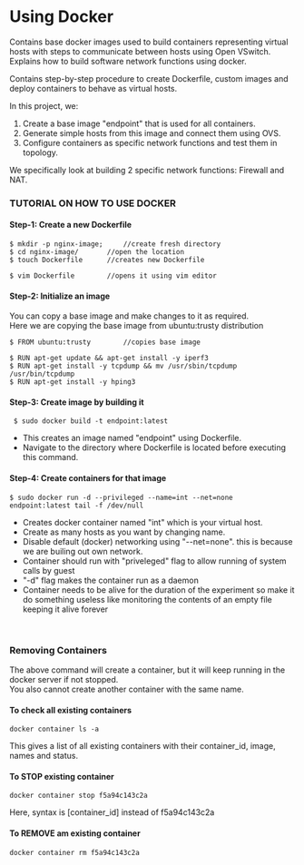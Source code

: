 # Using Docker
Contains base docker images used to build containers representing virtual hosts with steps to communicate between hosts using Open VSwitch. Explains how to build software network functions using docker. 

Contains step-by-step procedure to create Dockerfile, custom images and deploy containers to behave as virtual hosts.

In this project, we:
1. Create a base image "endpoint" that is used for all containers.
2. Generate simple hosts from this image and connect them using OVS.
3. Configure containers as specific network functions and test them in topology.

We specifically look at building 2 specific network functions: Firewall and NAT.

### TUTORIAL ON HOW TO USE DOCKER

#### Step-1: Create a new Dockerfile
	
	$ mkdir -p nginx-image;  	//create fresh directory
	$ cd nginx-image/  		//open the location
	$ touch Dockerfile		//creates new Dockerfile 
	
	$ vim Dockerfile		//opens it using vim editor
	

#### Step-2: Initialize an image 

You can copy a base image and make changes to it as required. <br>
Here we are copying the base image from ubuntu:trusty distribution
	
	$ FROM ubuntu:trusty		//copies base image
	
	$ RUN apt-get update && apt-get install -y iperf3
	$ RUN apt-get install -y tcpdump && mv /usr/sbin/tcpdump /usr/bin/tcpdump
	$ RUN apt-get install -y hping3
	

#### Step-3: Create image by building it

	 $ sudo docker build -t endpoint:latest
	
- This creates an image named "endpoint" using Dockerfile.
- Navigate to the directory where Dockerfile is located before executing this command.

#### Step-4: Create containers for that image

	$ sudo docker run -d --privileged --name=int --net=none endpoint:latest tail -f /dev/null
	
- Creates docker container named "int" which is your virtual host.
- Create as many hosts as you want by changing name.
- Disable default (docker) networking using "--net=none". this is because we are builing out own network.
- Container should run with "priveleged" flag to allow running of system calls by guest
- "-d" flag makes the container run as a daemon
- Container needs to be alive for the duration of the experiment so make it do something useless like monitoring the contents of an empty file keeping it alive forever
<br>

### Removing Containers
The above command will create a container, but it will keep running in the docker server if not stopped.<br>
You also cannot create another container with the same name.

#### To check all existing containers
<pre><code>docker container ls -a</code></pre>
This gives a list of all existing containers with their container_id, image, names and status.

#### To STOP existing container
<pre><code>docker container stop f5a94c143c2a </code></pre>
Here, syntax is [container_id] instead of f5a94c143c2a

#### To REMOVE am existing container
<pre><code>docker container rm f5a94c143c2a </code></pre>
